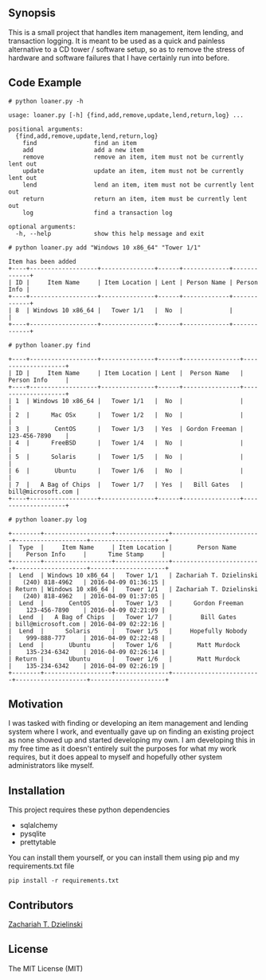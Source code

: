 ## Synopsis

This is a small project that handles item management, item lending, and transaction logging. It is meant to be used as a quick and painless alternative to a CD tower / software setup, so as to remove the stress of hardware and software failures that I have certainly run into before.

## Code Example

```
# python loaner.py -h

usage: loaner.py [-h] {find,add,remove,update,lend,return,log} ...

positional arguments:
  {find,add,remove,update,lend,return,log}
    find                find an item
    add                 add a new item
    remove              remove an item, item must not be currently lent out
    update              update an item, item must not be currently lent out
    lend                lend an item, item must not be currently lent out
    return              return an item, item must be currently lent out
    log                 find a transaction log

optional arguments:
  -h, --help            show this help message and exit
```

```
# python loaner.py add "Windows 10 x86_64" "Tower 1/1"

Item has been added
+----+-------------------+---------------+------+-------------+-------------+
| ID |     Item Name     | Item Location | Lent | Person Name | Person Info |
+----+-------------------+---------------+------+-------------+-------------+
| 8  | Windows 10 x86_64 |   Tower 1/1   |  No  |             |             |
+----+-------------------+---------------+------+-------------+-------------+
```

```
# python loaner.py find

+----+-------------------+---------------+------+----------------+--------------------+
| ID |     Item Name     | Item Location | Lent |  Person Name   |    Person Info     |
+----+-------------------+---------------+------+----------------+--------------------+
| 1  | Windows 10 x86_64 |   Tower 1/1   |  No  |                |                    |
| 2  |      Mac OSx      |   Tower 1/2   |  No  |                |                    |
| 3  |       CentOS      |   Tower 1/3   | Yes  | Gordon Freeman |    123-456-7890    |
| 4  |      FreeBSD      |   Tower 1/4   |  No  |                |                    |
| 5  |      Solaris      |   Tower 1/5   |  No  |                |                    |
| 6  |       Ubuntu      |   Tower 1/6   |  No  |                |                    |
| 7  |   A Bag of Chips  |   Tower 1/7   | Yes  |   Bill Gates   | bill@microsoft.com |
+----+-------------------+---------------+------+----------------+--------------------+
```

```
# python loaner.py log

+--------+-------------------+---------------+-------------------------+--------------------+---------------------+
|  Type  |     Item Name     | Item Location |       Person Name       |    Person Info     |      Time Stamp     |
+--------+-------------------+---------------+-------------------------+--------------------+---------------------+
|  Lend  | Windows 10 x86_64 |   Tower 1/1   | Zachariah T. Dzielinski |   (240) 818-4962   | 2016-04-09 01:36:15 |
| Return | Windows 10 x86_64 |   Tower 1/1   | Zachariah T. Dzielinski |   (240) 818-4962   | 2016-04-09 01:37:05 |
|  Lend  |       CentOS      |   Tower 1/3   |      Gordon Freeman     |    123-456-7890    | 2016-04-09 02:21:09 |
|  Lend  |   A Bag of Chips  |   Tower 1/7   |        Bill Gates       | bill@microsoft.com | 2016-04-09 02:22:16 |
|  Lend  |      Solaris      |   Tower 1/5   |     Hopefully Nobody    |    999-888-777     | 2016-04-09 02:22:48 |
|  Lend  |       Ubuntu      |   Tower 1/6   |       Matt Murdock      |    135-234-6342    | 2016-04-09 02:26:14 |
| Return |       Ubuntu      |   Tower 1/6   |       Matt Murdock      |    135-234-6342    | 2016-04-09 02:26:19 |
+--------+-------------------+---------------+-------------------------+--------------------+---------------------+
```



## Motivation

I was tasked with finding or developing an item management and lending system where I work, and eventually gave up on finding an existing project as none showed up and started developing my own. I am developing this in my free time as it doesn't entirely suit the purposes for what my work requires, but it does appeal to myself and hopefully other system administrators like myself.

## Installation

This project requires these python dependencies

* sqlalchemy
* pysqlite
* prettytable

You can install them yourself, or you can install them using pip and my requirements.txt file

`pip install -r requirements.txt`

## Contributors

[Zachariah T. Dzielinski](https://github.com/UnmercifulTurtle)

## License

The MIT License (MIT)
